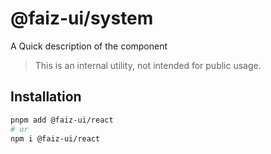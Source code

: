 # @faiz-ui/system

A Quick description of the component

> This is an internal utility, not intended for public usage.

## Installation

```sh
pnpm add @faiz-ui/react
# or
npm i @faiz-ui/react
```
